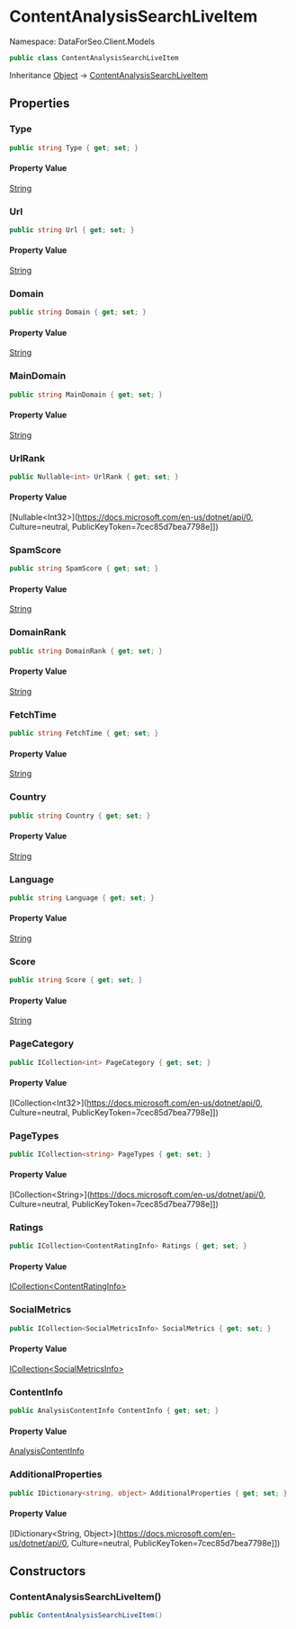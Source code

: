 # ContentAnalysisSearchLiveItem

Namespace: DataForSeo.Client.Models

```csharp
public class ContentAnalysisSearchLiveItem
```

Inheritance [Object](https://docs.microsoft.com/en-us/dotnet/api/Object) → [ContentAnalysisSearchLiveItem](./ContentAnalysisSearchLiveItem.md)

## Properties

### **Type**

```csharp
public string Type { get; set; }
```

#### Property Value

[String](https://docs.microsoft.com/en-us/dotnet/api/String)<br>

### **Url**

```csharp
public string Url { get; set; }
```

#### Property Value

[String](https://docs.microsoft.com/en-us/dotnet/api/String)<br>

### **Domain**

```csharp
public string Domain { get; set; }
```

#### Property Value

[String](https://docs.microsoft.com/en-us/dotnet/api/String)<br>

### **MainDomain**

```csharp
public string MainDomain { get; set; }
```

#### Property Value

[String](https://docs.microsoft.com/en-us/dotnet/api/String)<br>

### **UrlRank**

```csharp
public Nullable<int> UrlRank { get; set; }
```

#### Property Value

[Nullable&lt;Int32&gt;](https://docs.microsoft.com/en-us/dotnet/api/0, Culture=neutral, PublicKeyToken=7cec85d7bea7798e]])<br>

### **SpamScore**

```csharp
public string SpamScore { get; set; }
```

#### Property Value

[String](https://docs.microsoft.com/en-us/dotnet/api/String)<br>

### **DomainRank**

```csharp
public string DomainRank { get; set; }
```

#### Property Value

[String](https://docs.microsoft.com/en-us/dotnet/api/String)<br>

### **FetchTime**

```csharp
public string FetchTime { get; set; }
```

#### Property Value

[String](https://docs.microsoft.com/en-us/dotnet/api/String)<br>

### **Country**

```csharp
public string Country { get; set; }
```

#### Property Value

[String](https://docs.microsoft.com/en-us/dotnet/api/String)<br>

### **Language**

```csharp
public string Language { get; set; }
```

#### Property Value

[String](https://docs.microsoft.com/en-us/dotnet/api/String)<br>

### **Score**

```csharp
public string Score { get; set; }
```

#### Property Value

[String](https://docs.microsoft.com/en-us/dotnet/api/String)<br>

### **PageCategory**

```csharp
public ICollection<int> PageCategory { get; set; }
```

#### Property Value

[ICollection&lt;Int32&gt;](https://docs.microsoft.com/en-us/dotnet/api/0, Culture=neutral, PublicKeyToken=7cec85d7bea7798e]])<br>

### **PageTypes**

```csharp
public ICollection<string> PageTypes { get; set; }
```

#### Property Value

[ICollection&lt;String&gt;](https://docs.microsoft.com/en-us/dotnet/api/0, Culture=neutral, PublicKeyToken=7cec85d7bea7798e]])<br>

### **Ratings**

```csharp
public ICollection<ContentRatingInfo> Ratings { get; set; }
```

#### Property Value

[ICollection&lt;ContentRatingInfo&gt;](./ContentRatingInfo.md)<br>

### **SocialMetrics**

```csharp
public ICollection<SocialMetricsInfo> SocialMetrics { get; set; }
```

#### Property Value

[ICollection&lt;SocialMetricsInfo&gt;](./SocialMetricsInfo.md)<br>

### **ContentInfo**

```csharp
public AnalysisContentInfo ContentInfo { get; set; }
```

#### Property Value

[AnalysisContentInfo](./AnalysisContentInfo.md)<br>

### **AdditionalProperties**

```csharp
public IDictionary<string, object> AdditionalProperties { get; set; }
```

#### Property Value

[IDictionary&lt;String, Object&gt;](https://docs.microsoft.com/en-us/dotnet/api/0, Culture=neutral, PublicKeyToken=7cec85d7bea7798e]])<br>

## Constructors

### **ContentAnalysisSearchLiveItem()**

```csharp
public ContentAnalysisSearchLiveItem()
```
